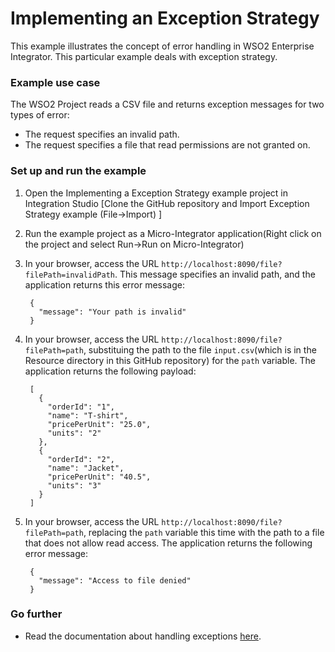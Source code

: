 # Implementing an Exception Strategy

This example illustrates the concept of error handling in WSO2 Enterprise Integrator. This particular example deals with exception strategy.

### Example use case

The WSO2 Project reads a CSV file and returns exception messages for two types of error: 

* The request specifies an invalid path.
* The request specifies a file that read permissions are not granted on.

### Set up and run the example

1. Open the Implementing a Exception Strategy example project in Integration Studio [Clone the GitHub repository and Import Exception Strategy example (File->Import) ] 

2. Run the example project as a Micro-Integrator application(Right click on the project and select Run->Run on Micro-Integrator)

3. In your browser, access the URL `http://localhost:8090/file?filePath=invalidPath`. This message specifies an invalid path, and the application returns this error message:
		
		{
		  "message": "Your path is invalid"
		}

5. In your browser, access the URL `http://localhost:8090/file?filePath=path`, substituing the path to the file `input.csv`(which is in the Resource directory in this GitHub repository) for the `path` variable. The application returns the following payload:

		[
		  {
		    "orderId": "1",
		    "name": "T-shirt",
		    "pricePerUnit": "25.0",
		    "units": "2"
		  },
		  {
		    "orderId": "2",
		    "name": "Jacket",
		    "pricePerUnit": "40.5",
		    "units": "3"
		  }
		]

6. In your browser, access the URL `http://localhost:8090/file?filePath=path`, replacing the `path` variable this time with the path to a file that does not allow read access. The application returns the following error message:
       
		{
		  "message": "Access to file denied"
		}

### Go further
       
* Read the documentation about handling exceptions [here](https://docs.wso2.com/display/EI660/Error+Handling).
   
   
